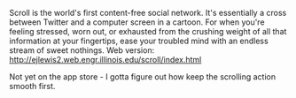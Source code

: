 Scroll is the world's first content-free social network. It's essentially a cross between Twitter and a computer screen in a cartoon. For when you're feeling stressed, worn out, or exhausted from the crushing weight of all that information at your fingertips, ease your troubled mind with an endless stream of sweet nothings. Web version: http://ejlewis2.web.engr.illinois.edu/scroll/index.html

Not yet on the app store - I gotta figure out how keep the scrolling action smooth first.
